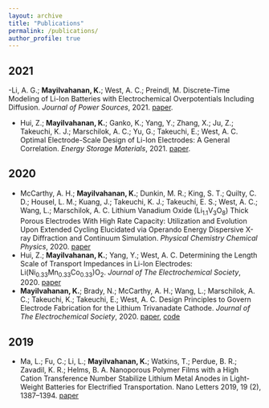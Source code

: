 ```yaml
---
layout: archive
title: "Publications"
permalink: /publications/
author_profile: true
---
```


## 2021

-Li, A. G.; **Mayilvahanan, K.**; West, A. C.; Preindl, M. Discrete-Time Modeling of Li-Ion Batteries with Electrochemical Overpotentials Including Diffusion. *Journal of Power Sources*, 2021. [paper](https://doi.org/10.1016/j.jpowsour.2021.229991).

- Hui, Z.; **Mayilvahanan, K.**; Ganko, K.; Yang, Y.; Zhang, X.; Ju, Z.; Takeuchi, K. J.; Marschilok, A. C.; Yu, G.; Takeuchi, E.; West, A. C. Optimal Electrode-Scale Design of Li-Ion Electrodes: A General Correlation. *Energy Storage Materials*, 2021. [paper](https://doi.org/10.1016/j.ensm.2021.04.018).


## 2020

- McCarthy, A. H.; **Mayilvahanan, K.**; Dunkin, M. R.; King, S. T.; Quilty, C. D.; Housel, L. M.; Kuang, J.; Takeuchi, K. J.; Takeuchi, E. S.; West, A. C.; Wang, L.; Marschilok, A. C. Lithium Vanadium Oxide (Li<sub>1.1</sub>V<sub>3</sub>O<sub>8</sub>) Thick Porous Electrodes With High Rate Capacity: Utilization and Evolution Upon Extended Cycling Elucidated via Operando Energy Dispersive X-ray Diffraction and Continuum Simulation. *Physical Chemistry Chemical Physics*, 2020. [paper](http://xlink.rsc.org/?DOI=D0CP04622A.)
- Hui, Z.; **Mayilvahanan, K.**; Yang, Y.; West, A. C. Determining the Length Scale of Transport Impedances in Li-Ion Electrodes: Li(Ni<sub>0.33</sub>Mn<sub>0.33</sub>Co<sub>0.33</sub>)O<sub>2</sub>. *Journal of The Electrochemical Society*, 2020. [paper](https://iopscience.iop.org/article/10.1149/1945-7111/ab9cce/meta)
- **Mayilvahanan, K.**; Brady, N.; McCarthy, A. H.; Wang, L.; Marschilok, A. C.; Takeuchi, K.; Takeuchi, E.; West, A. C. Design Principles to Govern Electrode Fabrication for the Lithium Trivanadate Cathode. *Journal of The Electrochemical Society*, 2020. [paper](https://iopscience.iop.org/article/10.1149/1945-7111/ab91c8/meta), [code](https://github.com/karthikmayil/LVO-Electrode-Design)

## 2019
- Ma, L.; Fu, C.; Li, L.; **Mayilvahanan, K.**; Watkins, T.; Perdue, B. R.; Zavadil, K. R.; Helms, B. A. Nanoporous Polymer Films with a High Cation Transference Number Stabilize Lithium Metal Anodes in Light-Weight Batteries for Electrified Transportation. Nano Letters 2019, 19 (2), 1387–1394. [paper](https://pubs.acs.org/doi/10.1021/acs.nanolett.8b05101)


